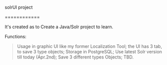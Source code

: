 solrUI project

============

It's created as to Create a Java/Solr project to learn.

Functions:

> Usage in graphic UI like my former Localization Tool;
> the UI has 3 tab, to save 3 type objects;
> Storage in PostgreSQL;
> Use latest Solr version till today (Apr.2nd);
> Save 3 different types Objects;
> TBD.

